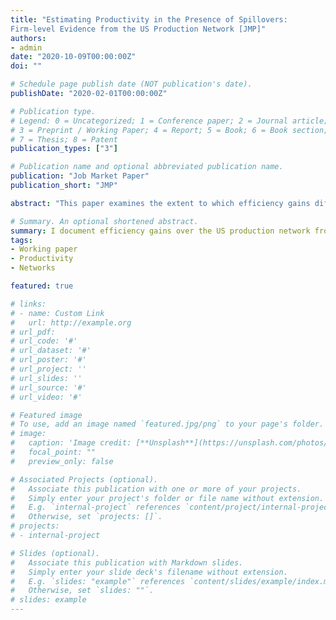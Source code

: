 ```yaml
---
title: "Estimating Productivity in the Presence of Spillovers:  
Firm-level Evidence from the US Production Network [JMP]"
authors:
- admin
date: "2020-10-09T00:00:00Z"
doi: ""

# Schedule page publish date (NOT publication's date).
publishDate: "2020-02-01T00:00:00Z"

# Publication type.
# Legend: 0 = Uncategorized; 1 = Conference paper; 2 = Journal article;
# 3 = Preprint / Working Paper; 4 = Report; 5 = Book; 6 = Book section;
# 7 = Thesis; 8 = Patent
publication_types: ["3"]

# Publication name and optional abbreviated publication name.
publication: "Job Market Paper"
publication_short: "JMP"

abstract: "This paper examines the extent to which efficiency gains diffuse over a network of firms. Many empirical studies investigating firm-to-firm spillovers measure productivity by exploiting proxy variables or first-order conditions to estimate a production function. However, these methods implicitly rule out the interdependence of firms' outcomes and decisions through productivity spillovers. I show that ignoring network effects when estimating production functions may lead to substantial biases in both measured productivity and estimated spillovers. Furthermore, the direction of bias cannot generally be predicted *a priori*: depending on the structure of the network and persistence of productivity over time, estimates of network effects may be biased upwards or downwards. To address this limitation of existing methods, I develop a framework to jointly estimate network effects and productivity in value-added and gross output production functions. I demonstrate that my approach is robust to endogenous network formation and can accommodate spillovers that are heterogeneous in direction and firm characteristics. Using this method, I characterize vertical productivity spillovers over the US production network from 1977 to 2016 and find that firms enjoy substantial productivity boosts by transacting with more efficient partners. My results suggest that the average firm in 1978 would be 17 percent more productive by 2016 due to spillovers, and efficiency gains from suppliers twice as large as those from customers. In addition, a 10 percent increase in the productivity of the most central firm in each year could result in a 1 to 6 percent rise in aggregate productivity through spillovers alone."

# Summary. An optional shortened abstract.
summary: I document efficiency gains over the US production network from 1977-2016 using a novel procedure that jointly estimates productivity and spillovers. 
tags:
- Working paper
- Productivity
- Networks 

featured: true

# links:
# - name: Custom Link
#   url: http://example.org
# url_pdf: 
# url_code: '#'
# url_dataset: '#'
# url_poster: '#'
# url_project: ''
# url_slides: ''
# url_source: '#'
# url_video: '#'

# Featured image
# To use, add an image named `featured.jpg/png` to your page's folder. 
# image:
#   caption: 'Image credit: [**Unsplash**](https://unsplash.com/photos/s9CC2SKySJM)'
#   focal_point: ""
#   preview_only: false

# Associated Projects (optional).
#   Associate this publication with one or more of your projects.
#   Simply enter your project's folder or file name without extension.
#   E.g. `internal-project` references `content/project/internal-project/index.md`.
#   Otherwise, set `projects: []`.
# projects:
# - internal-project

# Slides (optional).
#   Associate this publication with Markdown slides.
#   Simply enter your slide deck's filename without extension.
#   E.g. `slides: "example"` references `content/slides/example/index.md`.
#   Otherwise, set `slides: ""`.
# slides: example
---
```


